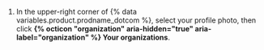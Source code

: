 1. In the upper-right corner of {% data variables.product.prodname_dotcom %}, select your profile photo, then click **{% octicon "organization" aria-hidden="true" aria-label="organization" %} Your organizations**.
